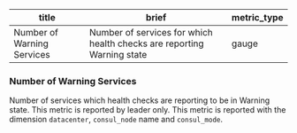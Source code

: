 title | brief | metric_type
------|-------|------------
Number of Warning Services | Number of services for which health checks are reporting Warning state | gauge

### Number of Warning Services
Number of services which health checks are reporting to be in Warning state. This metric is reported by leader only. This metric is reported with the dimension `datacenter`, `consul_node` name and `consul_mode`.